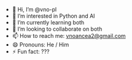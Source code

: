 - 👋 Hi, I’m @vno-pl
- 👀 I’m interested in Python and AI
- 🌱 I’m currently learning both
- 💞️ I’m looking to collaborate on both
- 📫 How to reach me: vnoancea2@gmail.com
- 😄 Pronouns: He / Him
- ⚡ Fun fact: ???

<!---
vno-pl/vno-pl is a ✨ special ✨ repository because its `README.md` (this file) appears on your GitHub profile.
You can click the Preview link to take a look at your changes.
--->
